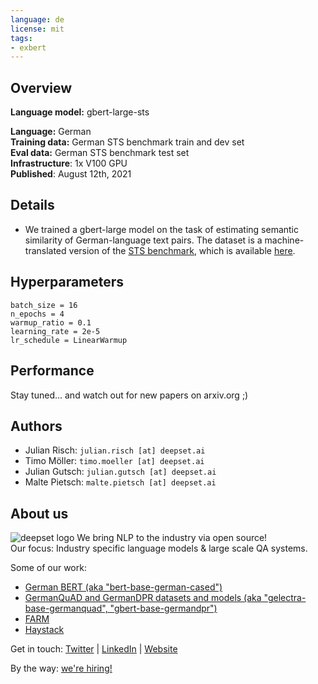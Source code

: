 ```yaml
---
language: de
license: mit
tags:
- exbert
---
```


## Overview
**Language model:** gbert-large-sts

**Language:** German  
**Training data:** German STS benchmark train and dev set  
**Eval data:** German STS benchmark test set   
**Infrastructure**: 1x V100 GPU  
**Published**: August 12th, 2021

## Details
- We trained a gbert-large model on the task of estimating semantic similarity of German-language text pairs. The dataset is a machine-translated version of the [STS benchmark](https://ixa2.si.ehu.eus/stswiki/index.php/STSbenchmark), which is available [here](https://github.com/t-systems-on-site-services-gmbh/german-STSbenchmark).

## Hyperparameters
```
batch_size = 16
n_epochs = 4
warmup_ratio = 0.1
learning_rate = 2e-5
lr_schedule = LinearWarmup
```
## Performance
Stay tuned... and watch out for new papers on arxiv.org ;)

## Authors
- Julian Risch: `julian.risch [at] deepset.ai`
- Timo Möller: `timo.moeller [at] deepset.ai`
- Julian Gutsch: `julian.gutsch [at] deepset.ai`
- Malte Pietsch: `malte.pietsch [at] deepset.ai`

## About us
![deepset logo](https://workablehr.s3.amazonaws.com/uploads/account/logo/476306/logo)
We bring NLP to the industry via open source!  
Our focus: Industry specific language models & large scale QA systems.  
  
Some of our work: 
- [German BERT (aka "bert-base-german-cased")](https://deepset.ai/german-bert)
- [GermanQuAD and GermanDPR datasets and models (aka "gelectra-base-germanquad", "gbert-base-germandpr")](https://deepset.ai/germanquad)
- [FARM](https://github.com/deepset-ai/FARM)
- [Haystack](https://github.com/deepset-ai/haystack/)

Get in touch:
[Twitter](https://twitter.com/deepset_ai) | [LinkedIn](https://www.linkedin.com/company/deepset-ai/) | [Website](https://deepset.ai)  

By the way: [we're hiring!](http://www.deepset.ai/jobs)
